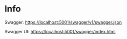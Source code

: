 # Info

Swagger:
<https://localhost:5001/swagger/v1/swagger.json>

Swagger UI:
<https://localhost:5001/swagger/index.html>
